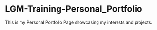 # LGM-Training-Personal_Portfolio
This is my Personal Portfolio Page showcasing my interests and projects.
